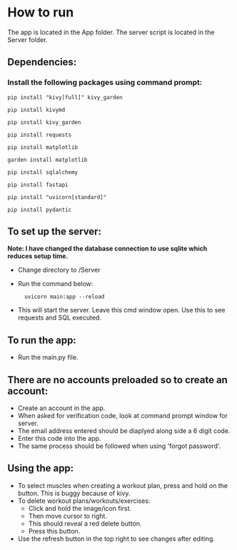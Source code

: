 # How to run

The app is located in the App folder.
The server script is located in the Server folder.

## Dependencies:

### Install the following packages using command prompt:
```   
pip install "kivy[full]" kivy_garden

pip install kivymd

pip install kivy_garden

pip install requests

pip install matplotlib

garden install matplotlib

pip install sqlalchemy

pip install fastapi

pip install "uvicorn[standard]"

pip install pydantic
```

## To set up the server:

**Note: I have changed the database connection to use sqlite which reduces setup time.**
- Change directory to /Server
- Run the command below:

        uvicorn main:app --reload
    
- This will start the server. Leave this cmd window open. Use this to see requests and SQL executed.
    
## To run the app:

- Run the main.py file.
    
## There are no accounts preloaded so to create an account:

- Create an account in the app.
- When asked for verification code, look at command prompt window for server. 
- The email address entered should be diaplyed along side a 6 digit code.
- Enter this code into the app.
- The same process should be followed when using 'forgot password'.
    
## Using the app:

- To select muscles when creating a workout plan, press and hold on the button. This is buggy because of kivy.
- To delete workout plans/workouts/exercises: 
    - Click and hold the image/icon first.
    - Then move cursor to right.
    - This should reveal a red delete button.
    - Press this button.
- Use the refresh button in the top right to see changes after editing.
        
